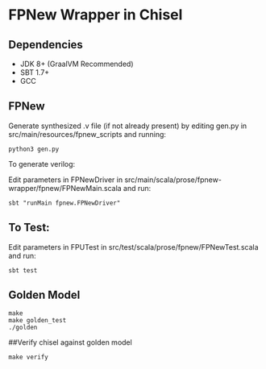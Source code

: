 FPNew Wrapper in Chisel
=======================

## Dependencies
* JDK 8+ (GraalVM Recommended)
* SBT 1.7+
* GCC 


## FPNew
Generate synthesized .v file (if not already present) by editing gen.py in src/main/resources/fpnew_scripts and running:
```
python3 gen.py
```

To generate verilog:

Edit parameters in FPNewDriver in src/main/scala/prose/fpnew-wrapper/fpnew/FPNewMain.scala and run:

```
sbt "runMain fpnew.FPNewDriver"
```

## To Test:

Edit parameters in FPUTest in src/test/scala/prose/fpnew/FPNewTest.scala and run:

```
sbt test
```

## Golden Model
```
make
make golden_test
./golden 
```

##Verify chisel against golden model
```
make verify
```
